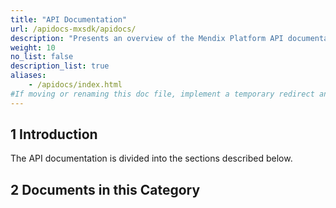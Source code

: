 ```yaml
---
title: "API Documentation"
url: /apidocs-mxsdk/apidocs/
description: "Presents an overview of the Mendix Platform API documentation, such as Mendix Runtime, Client, Feedback, and Deploy."
weight: 10
no_list: false 
description_list: true
aliases:
    - /apidocs/index.html
#If moving or renaming this doc file, implement a temporary redirect and let the respective team know they should update the URL in the product. See Mapping to Products for more details.
---
```


## 1 Introduction

The API documentation is divided into the sections described below.

## 2 Documents in this Category


